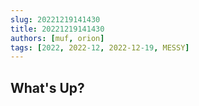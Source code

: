 ```yaml
---
slug: 20221219141430
title: 20221219141430
authors: [muf, orion]
tags: [2022, 2022-12, 2022-12-19, MESSY]
---
```


## What's Up?


